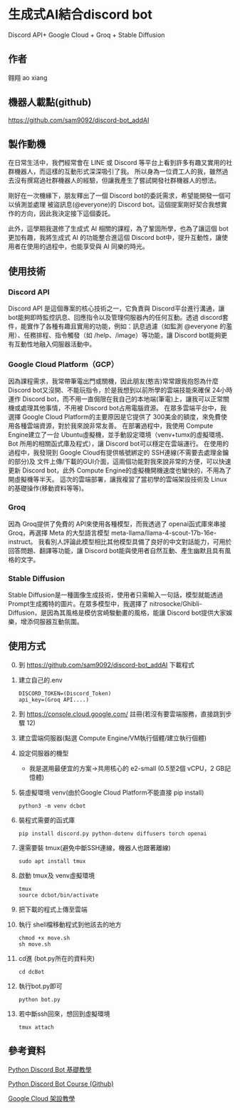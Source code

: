 # 生成式AI結合discord bot
Discord API+ Google Cloud + Groq + Stable Diffusion

## 作者
翱翔 ao xiang

## 機器人載點(github)
https://github.com/sam9092/discord-bot_addAI

## 製作動機
在日常生活中，我們經常會在 LINE 或 Discord 等平台上看到許多有趣又實用的社群機器人，而這樣的互動形式深深吸引了我。
所以身為一位資工人的我，雖然過去沒有撰寫過社群機器人的經驗，但讓我產生了嘗試開發社群機器人的想法。

剛好在一次機緣下，朋友釋出了一個 Discord bot的委託需求，希望能開發一個可以偵測並處理 被盜訊息(@everyone)的 Discord bot。這個提案剛好契合我想實作的方向，因此我決定接下這個委託。

此外，這學期我選修了生成式 AI 相關的課程，為了鞏固所學，也為了讓這個 bot 更加有趣，我將生成式 AI 的功能整合進這個 Discord bot中，提升互動性，讓使用者在使用的過程中，也能享受與 AI 同樂的時光。

## 使用技術
### Discord API
Discord API 是這個專案的核心技術之一，它負責與 Discord平台進行溝通，讓 bot能夠即時監控訊息、回應指令以及管理伺服器內的任何互動。透過 discord套件，能實作了各種有趣且實用的功能，例如：訊息過濾（如監測 @everyone 的濫用）、任務排程、指令觸發（如 /help、/image）等功能，讓 Discord bot能夠更有互動性地融入伺服器活動中。

### Google Cloud Platform（GCP）
因為課程需求，我常帶筆電出門或關機，因此朋友(憨吉)常常跟我抱怨為什麼 Discord bot又沒開、不能玩指令，於是我想到以前所學的雲端技能來確保 24小時運作 Discord bot，而不用一直侷限在我自己的本地端(筆電)上，讓我可以正常關機或處理其他事情，不用被 Discord bot占用電腦資源。
在眾多雲端平台中，我選擇 Google Cloud Platform的主要原因是它提供了 300美金的額度，來免費使用各種雲端資源，對於我來說非常友善。
在部署過程中，我使用 Compute Engine建立了一台 Ubuntu虛擬機，並手動設定環境（venv+tumx的虛擬環境、Bot 所用的相關函式庫及程式），讓 Discord bot可以穩定在雲端運行。
在使用的過程中，我發現到 Google Cloud有提供帳號綁定的 SSH連線(不需要去處理金鑰的部分)及 文件上傳/下載的GUI介面，這兩個功能對我來說非常的方便，可以快速更新 Discord bot，此外 Compute Engine的虛擬機開機速度也蠻快的，不用為了開虛擬機等半天。
這次的雲端部署，讓我複習了當初學的雲端架設技術及 Linux的基礎操作(移動資料等等)。

### Groq
因為 Groq提供了免費的 API來使用各種模型，而我透過了 openai函式庫來串接 Groq，再選擇 Meta 的大型語言模型 meta-llama/llama-4-scout-17b-16e-instruct。
我看別人評論此模型相比其他模型具備了良好的中文對話能力，可用於回答問題、翻譯等功能，讓 Discord bot能與使用者自然互動、產生幽默且具有風格的文字。

### Stable Diffusion
Stable Diffusion是一種圖像生成技術，使用者只需輸入一句話，模型就能透過 Prompt生成獨特的圖片。在眾多模型中，我選擇了 nitrosocke/Ghibli-Diffusion，是因為其風格是模仿宮崎駿動畫的風格，能讓 Discord bot提供大家娛樂，增添伺服器互動氛圍。

## 使用方式
0. 到 https://github.com/sam9092/discord-bot_addAI 下載程式
1. 建立自己的.env
    ```
    DISCORD_TOKEN=(Discord_Token)
    api_key=(Groq API....)
    ```
2. 到 https://console.cloud.google.com/ 註冊(若沒有要雲端服務，直接跳到步驟 12)
3. 建立雲端伺服器(點選 Compute Engine/VM執行個體/建立執行個體)
4. 設定伺服器的機型
    * 我是選用最便宜的方案->共用核心的 e2-small (0.5至2個 vCPU，2 GB記憶體)
5. 裝虛擬環境 venv(由於Google Cloud Platform不能直接 pip install)
    ```
    python3 -m venv dcbot
   ```
7. 裝程式需要的函式庫
    ```
   pip install discord.py python-dotenv diffusers torch openai
    ```

8. 還需要裝 tmux(避免中斷SSH連線，機器人也跟著離線)
    ```
   sudo apt install tmux
    ```
10. 啟動 tmux及 venv虛擬環境
    ```
    tmux
    source dcbot/bin/activate
    ```
11. 把下載的程式上傳至雲端
12. 執行 shell檔移動程式到他該去的地方
    ```
    chmod +x move.sh
    sh move.sh
    ```
13. cd進 (bot.py所在的資料夾)
    ```
    cd dcBot
    ```
15. 執行bot.py即可
    ```
    python bot.py
    ```
17. 若中斷ssh回來，想回到虛擬環境
    ```
    tmux attach
    ```

## 參考資料
[Python Discord Bot 基礎教學](https://hackmd.io/@smallshawn95/python_discord_bot_base)

[Python Discord Bot Course (Github)](https://github.com/smallshawn95/Python-Discord-Bot-Course)

[Google Cloud 架設教學](https://www.chirue.com/gcp-vm-setting/)
